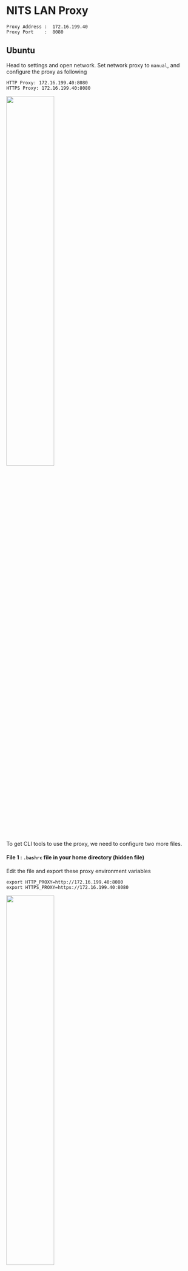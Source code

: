 # NITS LAN Proxy
```
Proxy Address :  172.16.199.40
Proxy Port    :  8080
```

## Ubuntu

Head to settings and open network.
Set network proxy to `manual`, and configure the proxy as following
```
HTTP Proxy: 172.16.199.40:8080
HTTPS Proxy: 172.16.199.40:8080
```

<img width="50%" src="https://user-images.githubusercontent.com/23384886/161261232-607e482f-9e9d-43e7-9470-8cd7c7acf28f.png"/>


To get CLI tools to use the proxy, we need to configure two more files.

#### File 1 : `.bashrc` file in your home directory (hidden file)

Edit the file and export these proxy environment variables
```
export HTTP_PROXY=http://172.16.199.40:8080
export HTTPS_PROXY=https://172.16.199.40:8080
 ```
 
 <img width="50%" src="https://user-images.githubusercontent.com/23384886/161261536-725a9678-9f02-4eb7-966d-c1ea96c4e87f.png"/>

#### File 2 : `/etc/apt/apt.conf` 

If the file doesn't exist, create it and add these two lines in the apt.conf file:
```
Acquire::http::proxy "http://172.16.199.40:8080/"
Acquire::https::proxy "https://172.16.199.40:8080/"
```
*Note: Don't confuse `apt.conf.d` with `apt.conf`*

## Router
Add the network gateway IP in ignore list.
